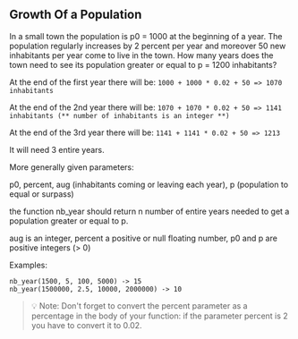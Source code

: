 ## Growth Of a Population

In a small town the population is p0 = 1000 at the beginning of a year. The population regularly increases by 2 percent
per year and moreover 50 new inhabitants per year come to live in the town. How many years does the town need to see its
population greater or equal to p = 1200 inhabitants?

At the end of the first year there will be:
```1000 + 1000 * 0.02 + 50 => 1070 inhabitants```

At the end of the 2nd year there will be:
```1070 + 1070 * 0.02 + 50 => 1141 inhabitants (** number of inhabitants is an integer **)```

At the end of the 3rd year there will be:
```1141 + 1141 * 0.02 + 50 => 1213```

It will need 3 entire years.

More generally given parameters:

p0, percent, aug (inhabitants coming or leaving each year), p (population to equal or surpass)

the function nb_year should return n number of entire years needed to get a population greater or equal to p.

aug is an integer, percent a positive or null floating number, p0 and p are positive integers (> 0)

Examples:

```
nb_year(1500, 5, 100, 5000) -> 15
nb_year(1500000, 2.5, 10000, 2000000) -> 10
```
>💡 Note: Don't forget to convert the percent parameter as a percentage in the body of your function: if the parameter percent is 2 you have to convert it to 0.02.
